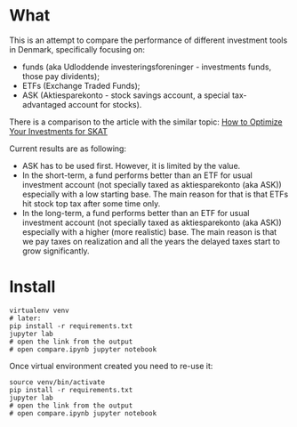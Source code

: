 # What

This is an attempt to compare the performance of different investment tools in Denmark, specifically focusing on:
* funds (aka Udloddende investeringsforeninger - investments funds, those pay dividents);
* ETFs (Exchange Traded Funds);
* ASK (Aktiesparekonto - stock savings account, a special tax-advantaged account for stocks).

There is a comparison to the article with the similar topic: [How to Optimize Your Investments for SKAT](https://fesasdelli.medium.com/how-to-optimize-your-investments-for-skat-7ea0841900c9)

Current results are as following:

* ASK has to be used first. However, it is limited by the value.
* In the short-term, a fund performs better than an ETF for usual investment account (not specially taxed as aktiesparekonto (aka ASK)) especially with a low starting base. The main reason for that is that ETFs hit stock top tax after some time only.
* In the long-term, a fund performs better than an ETF for usual investment account (not specially taxed as aktiesparekonto (aka ASK)) especially with a higher (more realistic) base. The main reason is that we pay taxes on realization and all the years the delayed taxes start to grow significantly.

# Install

```
virtualenv venv
# later:
pip install -r requirements.txt
jupyter lab
# open the link from the output
# open compare.ipynb jupyter notebook
```

Once virtual environment created you need to re-use it:

```
source venv/bin/activate
pip install -r requirements.txt
jupyter lab
# open the link from the output
# open compare.ipynb jupyter notebook
```
